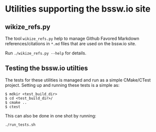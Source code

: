 # Utilities supporting the bssw.io site

## wikize_refs.py

The tool `wikize_refs.py` help to manage Github Favored Markdown
references/citations in `*.md` files that are used on the bssw.io site.

Run `./wikize_refs.py --help` for details.

## Testing the bssw.io utilties

The tests for these utilities is managed and run as a simple CMake/CTest
project.  Setting up and running these tests is a simple as:

```
$ mdkir <test_build_dir>
$ cd <test_build_dir>/
$ cmake ..
$ ctest
```

This can also be done in one shot by running:

```
./run_tests.sh
```
